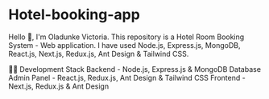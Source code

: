 # Hotel-booking-app
Hello 👋, I'm Oladunke Victoria. This repository is a Hotel Room Booking System - Web application. I have used Node.js, Express.js,  MongoDB, React.js, Next.js, Redux.js, Ant Design & Tailwind CSS.

🧑‍💻 Development Stack
Backend - Node.js, Express.js & MongoDB Database
Admin Panel - React.js, Redux.js, Ant Design & Tailwind CSS
Frontend - Next.js, Redux.js & Ant Design
